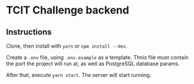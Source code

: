 # TCIT Challenge backend

## Instructions

Clone, then install with `yarn` or `npm install --dev`.

Create a `.env` file, using `.env.example` as a template. Thnis file must contain the port the project will run at, as well as PostgreSQL database params.

After that, execute `yarn start`. The server will start running.
